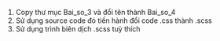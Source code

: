 1. Copy thư mục Bai_so_3 và đổi tên thành Bai_so_4
2. Sử dụng source code đó tiến hành đổi code .css thành .scss
3. Sử dụng trình biên dịch .scss tuỳ thích